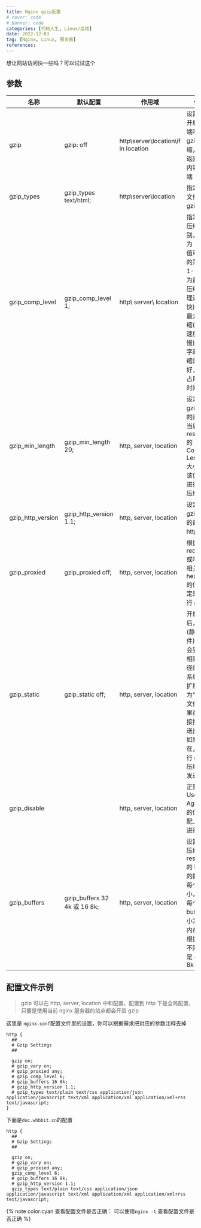 ```yaml
---
title: Nginx gzip配置
# cover: code
# banner: code
categories: [代码人生, Linux/运维]
date: 2022-12-03
tag: [Nginx, Linux, 服务器]
references:
---
```


想让网站访问快一些吗？可以试试这个

<!-- more -->

## 参数

| 名称              | 默认配置                     | 作用域                              | 作用                                                                                                                                                 |
| ----------------- | ---------------------------- | ----------------------------------- | ---------------------------------------------------------------------------------------------------------------------------------------------------- |
| gzip              | gzip: off                    | http\server\location\if in location | 设置是否开启对后端响应的 gzip 压缩，然后返回压缩内容给前端                                                                                           |
| gzip_types        | gzip_types text/html;        | http\server\location                | 指定哪些文件启用 gzip 压缩                                                                                                                           |
| gzip_comp_level   | gzip_comp_level 1;           | http\ server\ location              | 指定 gzip 压缩的级别，默认为 1，该值可设置的范围是 1-9，1 为最小化压缩(处理速度快),9 为最大化压缩(处理速度慢)，数字越大压缩的越好，也越占用 CPU 时间 |
| gzip_min_length   | gzip_min_length 20;          | http, server, location              | 设定进行 gzip 压缩的阈值，当后端 response 的 Content-Length 大小小于该值则不进行 gzip 压缩                                                           |
| gzip_http_version | gzip_http_version 1.1;       | http, server, location              | 设定进行 gzip 压缩的最小 http 版本                                                                                                                   |
| gzip_proxied      | gzip_proxied off;            | http, server, location              | 根据 request 或响应的相关 header 的值来决定是否进行 gzip                                                                                             |
| gzip_static       | gzip_static off;             | http, server, location              | 开启之后，接到(静态文件)请求会到 url 相同的路径的文件系统去找扩展名为".gz"的文件，如果存在直接把它发送出去，如果不存在，则进行 gzip 压缩，再发送出去 |
| gzip_disable      |                              | http, server, location              | 正则匹配 User-Agent 中的值，匹配上则不进行 gzip                                                                                                      |
| gzip_buffers      | gzip_buffers 32 4k 或 16 8k; | http, server, location              | 设置用于压缩后端 response 的 buffer 的数量和每个的大小，默认每个 buffer 大小为一个内存页，根据平台不同可能是 4k 或 8k                                |

## 配置文件示例

> gzip 可以在 http, server, location 中和配置，配置到 http 下是全局配置，只要是使用当前 nginx 服务器的站点都会开启 gzip

这里是 `nginx.conf`配置文件里的设置，你可以根据需求把对应的参数注释去掉

```nginx
http {
  ##
  # Gzip Settings
  ##

  gzip on;
  # gzip_vary on;
  # gzip_proxied any;
  # gzip_comp_level 6;
  # gzip_buffers 16 8k;
  # gzip_http_version 1.1;
  # gzip_types text/plain text/css application/json application/javascript text/xml application/xml application/xml+rss text/javascript;
}
```

下面是`doc.whbbit.cn`的配置

```nginx
http {
  ##
  # Gzip Settings
  ##

  gzip on;
  # gzip_vary on;
  # gzip_proxied any;
  gzip_comp_level 6;
  # gzip_buffers 16 8k;
  # gzip_http_version 1.1;
  gzip_types text/plain text/css application/json application/javascript text/xml application/xml application/xml+rss text/javascript;
```

{% note color:cyan 查看配置文件是否正确： 可以使用`nginx -t` 查看配置文件是否正确  %}
